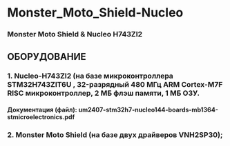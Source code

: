# Monster_Moto_Shield-Nucleo
### Monster Moto Shield &amp; Nucleo H743ZI2

##     ОБОРУДОВАНИЕ
### 1. Nucleo-H743ZI2 (на базе микроконтроллера STM32H743ZIT6U , 32-разрядный 480 МГц ARM Cortex-M7F RISC микроконтроллер, 2 МБ флэш памяти, 1 МБ ОЗУ.
####   Документация (файл): um2407-stm32h7-nucleo144-boards-mb1364-stmicroelectronics.pdf 
### 2. Monster Moto Shield (на базе двух драйверов VNH2SP30);
